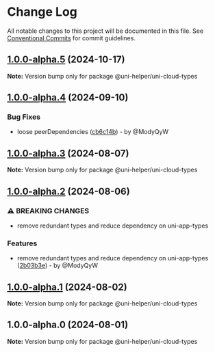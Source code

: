 # Change Log

All notable changes to this project will be documented in this file.
See [Conventional Commits](https://conventionalcommits.org) for commit guidelines.

## [1.0.0-alpha.5](https://github.com/uni-helper/uni-typed/compare/v1.0.0-alpha.4...v1.0.0-alpha.5) (2024-10-17)

**Note:** Version bump only for package @uni-helper/uni-cloud-types

## [1.0.0-alpha.4](https://github.com/uni-helper/uni-typed/compare/v1.0.0-alpha.3...v1.0.0-alpha.4) (2024-09-10)

### Bug Fixes

* loose peerDependencies ([cb6c14b](https://github.com/uni-helper/uni-typed/commit/cb6c14bbbf02e8bd408861e394ab2fd93697ee6b)) - by @ModyQyW

## [1.0.0-alpha.3](https://github.com/uni-helper/uni-typed/compare/v1.0.0-alpha.2...v1.0.0-alpha.3) (2024-08-07)

**Note:** Version bump only for package @uni-helper/uni-cloud-types

## [1.0.0-alpha.2](https://github.com/uni-helper/uni-typed/compare/v1.0.0-alpha.1...v1.0.0-alpha.2) (2024-08-06)

### ⚠ BREAKING CHANGES

* remove redundant types and reduce dependency on uni-app-types

### Features

* remove redundant types and reduce dependency on uni-app-types ([2b03b3e](https://github.com/uni-helper/uni-typed/commit/2b03b3ee83fbb42614591ea8adca352ce18deda1)) - by @ModyQyW

## [1.0.0-alpha.1](https://github.com/uni-helper/uni-typed/compare/v1.0.0-alpha.0...v1.0.0-alpha.1) (2024-08-02)

**Note:** Version bump only for package @uni-helper/uni-cloud-types

## 1.0.0-alpha.0 (2024-08-01)

**Note:** Version bump only for package @uni-helper/uni-cloud-types
